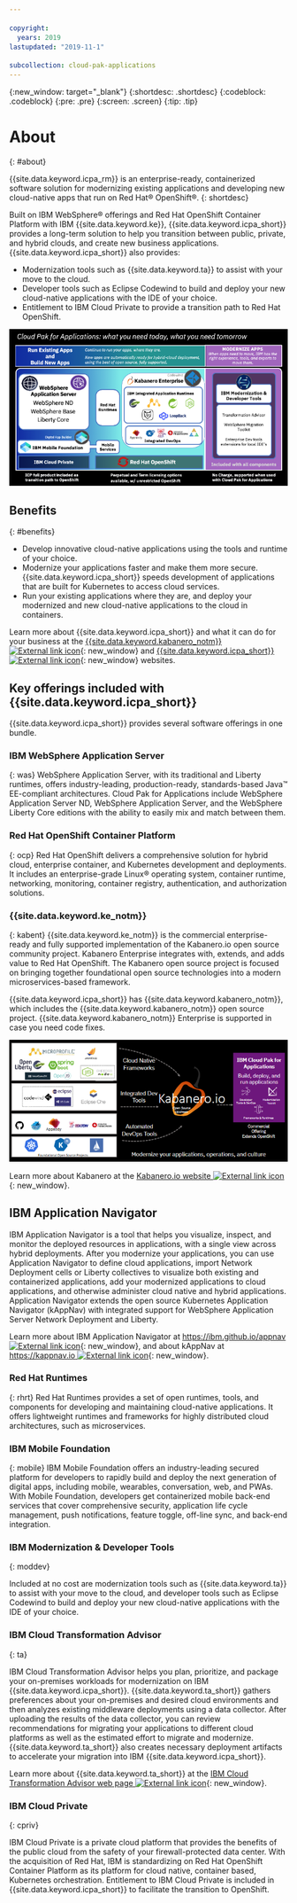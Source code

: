 ```yaml
---

copyright:
  years: 2019
lastupdated: "2019-11-1"

subcollection: cloud-pak-applications
---
```


{:new_window: target="_blank"}
{:shortdesc: .shortdesc}
{:codeblock: .codeblock}
{:pre: .pre}
{:screen: .screen}
{:tip: .tip}

# About
{: #about}

{{site.data.keyword.icpa_rm}} is an enterprise-ready, containerized software solution for modernizing existing applications and developing new cloud-native apps that run on Red Hat&reg; OpenShift&reg;.
{: shortdesc}

 Built on IBM WebSphere&reg; offerings and Red Hat OpenShift Container Platform with IBM {{site.data.keyword.ke}}, {{site.data.keyword.icpa_short}} provides a long-term solution to help you transition between public, private, and hybrid clouds, and create new business applications. {{site.data.keyword.icpa_short}} also provides:
 - Modernization tools such as {{site.data.keyword.ta}} to assist with your move to the cloud.
 - Developer tools such as Eclipse Codewind to build and deploy your new cloud-native applications with the IDE of your choice.
 - Entitlement to IBM Cloud Private to provide a transition path to Red Hat OpenShift.

 ![{{site.data.keyword.icpa}} contents](images/icpa_overview.png)

## Benefits
{: #benefits}

- Develop innovative cloud-native applications using the tools and runtime of your choice.  
- Modernize your applications faster and make them more secure. {{site.data.keyword.icpa_short}} speeds development of applications that are built for Kubernetes to access cloud services.
- Run your existing applications where they are, and deploy your modernized and new cloud-native applications to the cloud in containers.

Learn more about {{site.data.keyword.icpa_short}} and what it can do for your business at the [{{site.data.keyword.kabanero_notm}} ![External link icon](../../icons/launch-glyph.svg "External link icon")](https://kabanero.io/){: new_window} and [{{site.data.keyword.icpa_short}} ![External link icon](../../icons/launch-glyph.svg "External link icon")](https://www.ibm.com/cloud/cloud-pak-for-applications){: new_window} websites.


## Key offerings included with {{site.data.keyword.icpa_short}}

{{site.data.keyword.icpa_short}} provides several software offerings in one bundle.

### IBM WebSphere Application Server
{: was}
WebSphere Application Server, with its traditional and Liberty runtimes, offers industry-leading, production-ready, standards-based Java™ EE-compliant architectures. Cloud Pak for Applications include WebSphere Application Server ND, WebSphere Application Server, and the WebSphere Liberty Core editions with the ability to easily mix and match between them.

### Red Hat OpenShift Container Platform
{: ocp}
Red Hat OpenShift delivers a comprehensive solution for hybrid cloud, enterprise container, and Kubernetes development and deployments. It includes an enterprise-grade Linux® operating system, container runtime, networking, monitoring, container registry, authentication, and authorization solutions.

### {{site.data.keyword.ke_notm}}
{: kabent}
{{site.data.keyword.ke_notm}} is the commercial enterprise-ready and fully supported implementation of the Kabanero.io open source community project. Kabanero Enterprise integrates with, extends, and adds value to Red Hat OpenShift.  The Kabanero open source project is focused on bringing together foundational open source technologies into a modern microservices-based framework.

{{site.data.keyword.icpa_short}} has {{site.data.keyword.kabanero_notm}}, which includes the {{site.data.keyword.kabanero_notm}} open source project. {{site.data.keyword.kabanero_notm}} Enterprise is supported in case you need code fixes.

![`Kabanero.io` open source content is provided in {{site.data.keyword.icpa}}.](images/kabanero.png)

Learn more about Kabanero at the [Kabanero.io website ![External link icon](../../icons/launch-glyph.svg "External link icon")](https://kabanero.io){: new_window}.

## IBM Application Navigator

IBM Application Navigator is a tool that helps you visualize, inspect, and monitor the deployed resources in applications, with a single view across hybrid deployments. After you modernize your applications, you can use Application Navigator to define cloud applications, import Network Deployment cells or Liberty collectives to visualize both existing and containerized applications, add your modernized applications to cloud applications, and otherwise administer cloud native and hybrid applications. Application Navigator extends the open source Kubernetes Application Navigator (kAppNav) with integrated support for WebSphere Application Server Network Deployment and Liberty.

Learn more about IBM Application Navigator at [https://ibm.github.io/appnav ![External link icon](../../icons/launch-glyph.svg "External link icon")](https://ibm.github.io/appnav){: new_window}, and about kAppNav at [https://kappnav.io ![External link icon](../../icons/launch-glyph.svg "External link icon")](https://kappnav.io){: new_window}.

### Red Hat Runtimes
{: rhrt}
Red Hat Runtimes provides a set of open runtimes, tools, and components for developing and maintaining cloud-native applications. It offers lightweight runtimes and frameworks for highly distributed cloud architectures, such as microservices.

### IBM Mobile Foundation
{: mobile}
IBM Mobile Foundation offers an industry-leading secured platform for developers to rapidly build and deploy the next generation of digital apps, including mobile, wearables, conversation, web, and PWAs. With Mobile Foundation, developers get containerized mobile back-end services that cover comprehensive security, application life cycle management, push notifications, feature toggle, off-line sync, and back-end integration.

### IBM Modernization & Developer Tools
{: moddev}

Included at no cost are modernization tools such as {{site.data.keyword.ta}} to assist with your move to the cloud, and developer tools such as Eclipse Codewind to build and deploy your new cloud-native applications with the IDE of your choice.

### IBM Cloud Transformation Advisor
{: ta}

IBM Cloud Transformation Advisor helps you plan, prioritize, and package your on-premises workloads for modernization on IBM {{site.data.keyword.icpa_short}}. {{site.data.keyword.ta_short}} gathers preferences about your on-premises and desired cloud environments and then analyzes existing middleware deployments using a data collector. After uploading the results of the data collector, you can review recommendations for migrating your applications to different cloud platforms as well as the estimated effort to migrate and modernize. {{site.data.keyword.ta_short}} also creates necessary deployment artifacts to accelerate your migration into IBM {{site.data.keyword.icpa_short}}.

Learn more about {{site.data.keyword.ta_short}} at the [IBM Cloud Transformation Advisor web page ![External link icon](../../icons/launch-glyph.svg "External link icon")](https://www.ibm.com/garage/method/practices/learn/ibm-transformation-advisor){: new_window}.

### IBM Cloud Private
{: cpriv}

IBM Cloud Private is a private cloud platform that provides the benefits of the public cloud from the safety of your firewall-protected data center. With the acquisition of Red Hat, IBM is standardizing on Red Hat OpenShift Container Platform as its platform for cloud native, container based, Kubernetes orchestration. Entitlement to IBM Cloud Private is included in {{site.data.keyword.icpa_short}} to facilitate the transition to OpenShift.
